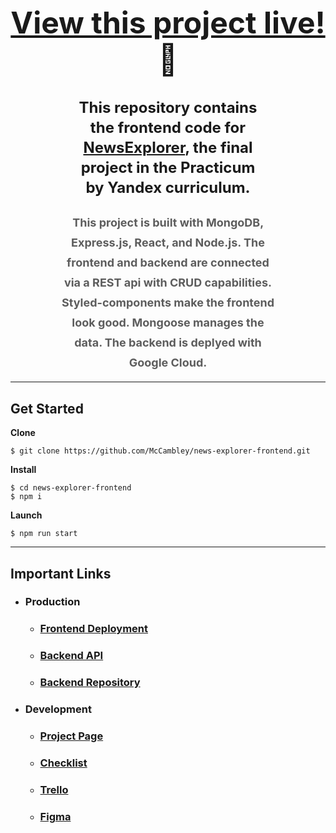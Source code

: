 <h1 style="text-align: center; font-size: 48px"><a href="https://mccambley.github.io/news-explorer-frontend/">View this project live!</a>🎉</h1>

<h2 style="text-align: center; font-size: 24px; line-height: 32px; max-width: 60%; margin: 12px auto 0;">This repository contains the frontend code for <a href="https://mccambley.github.io/news-explorer-frontend/">NewsExplorer</a>, the final project in the Practicum by Yandex curriculum.</h2>

<h3 style="text-align: center; max-width: 70%; margin: 24px auto 0; font-size: 18px; line-height: 32px; opacity: .7;">This project is built with <span style="font-weight: bold;">MongoDB</span>, <span style="font-weight: bold;">Express.js</span>, <span style="font-weight: bold;">React</span>, and <span style="font-weight: bold;">Node.js</span>. The frontend and backend are connected via a <span style="font-weight: bold;">REST api</span> with <span style="font-weight: bold;">CRUD</span> capabilities. <span style="font-weight: bold;">Styled-components</span> make the frontend look good. <span style="font-weight: bold;">Mongoose</span> manages the data. The backend is deplyed with <span style="font-weight: bold;">Google Cloud</span>.</h3>

<!-- ## Overview

### Technologies

- MERN Stack
- React
- Node -->

---

## Get Started

**Clone**

```
$ git clone https://github.com/McCambley/news-explorer-frontend.git
```

**Install**

```
$ cd news-explorer-frontend
$ npm i
```

**Launch**

```
$ npm run start
```

---

## Important Links

- ### Production

  - ### [Frontend Deployment](https://mccambley.github.io/news-explorer-frontend/)
  - ### [Backend API](https://api.mccambley-news.students.nomoreparties.site/)
  - ### [Backend Repository](https://github.com/McCambley/news-explorer-api)

- ### Development
  - ### [Project Page](https://practicum.yandex.com/learn/web/courses/01d7371d-0a84-4d7d-97a3-84c9a2601943/sprints/4271/topics/4324609a-2c59-4537-b130-6c3d0ccf68ff/lessons/94561dfe-d108-41ec-896a-b5124fb563d0/)
  - ### [Checklist](https://code.s3.yandex.net/web-developer/static/web-diploma-criteria-en/index.html#)
  - ### [Trello](https://trello.com/b/xUrDxii4/final-project)
  - ### [Figma](https://www.figma.com/file/z1bxDn7eBEDlsDhnZ9dtin/Your-Final-Project?node-id=0%3A1)
